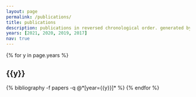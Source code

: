 ```yaml
---
layout: page
permalink: /publications/
title: publications
description: publications in reversed chronological order. generated by jekyll-scholar.
years: [2021, 2020, 2019, 2017]
nav: true
---
```


<div class="publications">

{% for y in page.years %}
  <h2 class="year">{{y}}</h2>
  {% bibliography -f papers -q @*[year={{y}}]* %}
{% endfor %}

</div>
